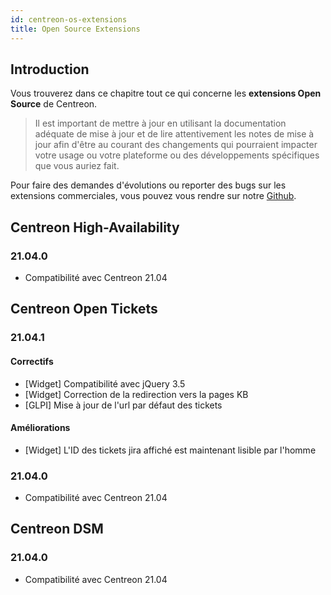 ```yaml
---
id: centreon-os-extensions
title: Open Source Extensions
---
```


## Introduction

Vous trouverez dans ce chapitre tout ce qui concerne les **extensions
Open Source** de Centreon.

> Il est important de mettre à jour en utilisant la documentation
> adéquate de mise à jour et de lire attentivement les notes de mise à
> jour afin d'être au courant des changements qui pourraient impacter
> votre usage ou votre plateforme ou des développements spécifiques que
> vous auriez fait.

Pour faire des demandes d'évolutions ou reporter des bugs sur les extensions
commerciales, vous pouvez vous rendre sur notre
[Github](https://github.com/centreon/centreon/issues/new/choose).

## Centreon High-Availability

### 21.04.0

- Compatibilité avec Centreon 21.04

## Centreon Open Tickets

### 21.04.1

#### Correctifs

- [Widget] Compatibilité avec jQuery 3.5
- [Widget] Correction de la redirection vers la pages KB
- [GLPI] Mise à jour de l'url par défaut des tickets

#### Améliorations

- [Widget] L'ID des tickets jira affiché est maintenant lisible par l'homme

### 21.04.0

- Compatibilité avec Centreon 21.04

## Centreon DSM

### 21.04.0

- Compatibilité avec Centreon 21.04
